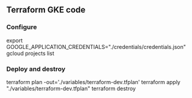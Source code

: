 ## Terraform GKE code

### Configure

export GOOGLE_APPLICATION_CREDENTIALS="./credentials/credentials.json"
gcloud projects list


### Deploy and destroy 
 
terraform plan -out='./variables/terraform-dev.tfplan'
terraform apply "./variables/terraform-dev.tfplan"
terraform destroy

